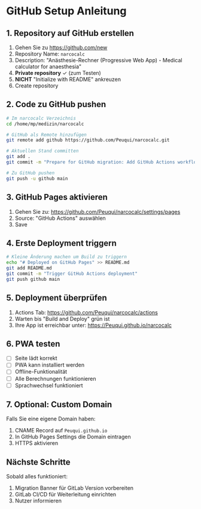 # GitHub Setup Anleitung

## 1. Repository auf GitHub erstellen

1. Gehen Sie zu https://github.com/new
2. Repository Name: `narcocalc`
3. Description: "Anästhesie-Rechner (Progressive Web App) - Medical calculator for anaesthesia"
4. **Private repository** ✓ (zum Testen)
5. **NICHT** "Initialize with README" ankreuzen
6. Create repository

## 2. Code zu GitHub pushen

```bash
# Im narcocalc Verzeichnis
cd /home/mp/medizin/narcocalc

# GitHub als Remote hinzufügen
git remote add github https://github.com/Peuqui/narcocalc.git

# Aktuellen Stand committen
git add .
git commit -m "Prepare for GitHub migration: Add GitHub Actions workflow"

# Zu GitHub pushen
git push -u github main
```

## 3. GitHub Pages aktivieren

1. Gehen Sie zu: https://github.com/Peuqui/narcocalc/settings/pages
2. Source: "GitHub Actions" auswählen
3. Save

## 4. Erste Deployment triggern

```bash
# Kleine Änderung machen um Build zu triggern
echo "# Deployed on GitHub Pages" >> README.md
git add README.md
git commit -m "Trigger GitHub Actions deployment"
git push github main
```

## 5. Deployment überprüfen

1. Actions Tab: https://github.com/Peuqui/narcocalc/actions
2. Warten bis "Build and Deploy" grün ist
3. Ihre App ist erreichbar unter: https://Peuqui.github.io/narcocalc

## 6. PWA testen

- [ ] Seite lädt korrekt
- [ ] PWA kann installiert werden
- [ ] Offline-Funktionalität
- [ ] Alle Berechnungen funktionieren
- [ ] Sprachwechsel funktioniert

## 7. Optional: Custom Domain

Falls Sie eine eigene Domain haben:
1. CNAME Record auf `Peuqui.github.io` 
2. In GitHub Pages Settings die Domain eintragen
3. HTTPS aktivieren

## Nächste Schritte

Sobald alles funktioniert:
1. Migration Banner für GitLab Version vorbereiten
2. GitLab CI/CD für Weiterleitung einrichten
3. Nutzer informieren